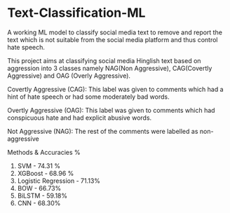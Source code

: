 # Text-Classification-ML
A working ML model to classify social media text to remove and report the text which is not suitable from the social media platform and thus control hate speech.

This project aims at classifying social media Hinglish text based on aggression into 3 classes namely NAG(Non Aggressive), CAG(Covertly Aggressive) and OAG (Overly Aggressive).

Covertly Aggressive (CAG): This label was given to comments which had a hint of hate speech or had some moderately bad words.

Overtly Aggressive (OAG): This label was given to comments which had conspicuous hate and had explicit abusive words.

Not Aggressive (NAG): The rest of the comments were labelled as non-aggressive

Methods	& Accuracies %
1.	SVM	- 74.31 %
2.	XGBoost	- 68.96 %
3.	Logistic Regression	- 71.13%
4.	BOW	- 66.73%
5.	BiLSTM	- 59.18%
6.	CNN	- 68.30%
